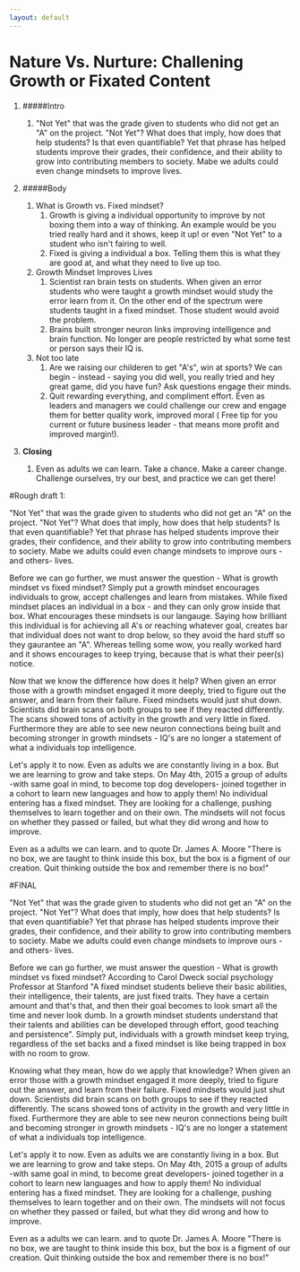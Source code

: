 ```yaml
---
layout: default
---
```



# Nature Vs. Nurture: Challening Growth or Fixated Content

1. #####Intro
    1.  "Not Yet" that was the grade given to students who did not get an "A" on the project. "Not Yet"? What does that imply, how does that help students? Is that even quantifiable? Yet that phrase has helped students improve their grades, their confidence, and their ability to grow into contributing members to society. Mabe we adults could even change mindsets to improve lives.

2. #####Body
    1. What is Growth vs. Fixed mindset?
        1. Growth is giving a individual opportunity to improve by not boxing them into a way of thinking. An example would be you tried really hard and it shows, keep it up! or even "Not Yet" to a student who isn't fairing to well.
        2. Fixed is giving a individual a box. Telling them this is what they are good at, and what they need to live up too.
    2. Growth Mindset Improves Lives
        1. Scientist ran brain tests on students. When given an error students who were taught a growth mindset would study the error learn from it. On the other end of the spectrum were students taught in a fixed mindset. Those student would avoid the problem.
        2. Brains built stronger neuron links improving intelligence and brain function. No longer are people restricted by what some test or person says their IQ is.
    3. Not too late
        1. Are we raising our childeren to get "A's", win at sports? We can begin - instead - saying you did well, you really tried and hey great game, did you have fun? Ask questions engage their minds.
        2. Quit rewarding everything, and compliment effort. Even as leaders and managers we could challenge our crew and engage them for better quality work, improved moral ( Free tip for you current or future business leader - that means more profit and improved margin!).
3. **Closing**
    1. Even as adults we can learn. Take a chance. Make a career change. Challenge ourselves, try our best, and practice we can get there!



#Rough draft 1:

"Not Yet" that was the grade given to students who did not get an "A" on the project. "Not Yet"? What does that imply, how does that help students? Is that even quantifiable? Yet that phrase has helped students improve their grades, their confidence, and their ability to grow into contributing members to society. Mabe we adults could even change mindsets to improve ours -and others- lives.

Before we can go further, we must answer the question - What is growth mindset vs fixed mindset? Simply put a growth mindset encourages individuals to grow, accept challenges and learn from mistakes. While fixed mindset places an individual in a box - and they can only grow inside that box. What encourages these mindsets is our langauge. Saying how brilliant this individual is for achieving all A's or reaching whatever goal, creates bar that individual does not want to drop below, so they avoid the hard stuff so they gaurantee an "A". Whereas telling some wow, you really worked hard and it shows encourages to keep trying, because that is what their peer(s) notice.

Now that we know the difference how does it help? When given an error those with a growth mindset engaged it more deeply, tried to figure out the answer, and learn from their failure. Fixed mindsets would just shut down. Scientists did brain scans on both groups to see if they reacted differently. The scans showed tons of activity in the growth and very little in fixed. Furthermore they are able to see new neuron connections being built and becoming stronger in growth mindsets - IQ's are no longer a statement of what a individuals top intelligence.

Let's apply it to now. Even as adults we are constantly living in a box. But we are learning to grow and take steps. On May 4th, 2015 a group of adults -with same goal in mind, to become top dog developers- joined together in a cohort to learn new languages and how to apply them! No individual entering has a fixed mindset. They are looking for a challenge, pushing themselves to learn together and on their own. The mindsets will not focus on whether they passed or failed, but what they did wrong and how to improve.

Even as a adults we can learn. and to quote Dr. James A. Moore "There is no box, we are taught to think inside this box, but the box is a figment of our creation. Quit thinking outside the box and remember there is no box!"


#FINAL

"Not Yet" that was the grade given to students who did not get an "A" on the project. "Not Yet"? What does that imply, how does that help students? Is that even quantifiable? Yet that phrase has helped students improve their grades, their confidence, and their ability to grow into contributing members to society. Mabe we adults could even change mindsets to improve ours -and others- lives.

Before we can go further, we must answer the question - What is growth mindset vs fixed mindset? According to Carol Dweck social psychology Professor at Stanford "A fixed mindset students believe their basic abilities, their intelligence, their talents, are just fixed traits. They have a certain amount and that's that, and then their goal becomes to look smart all the time and never look dumb. In a growth mindset students understand that their talents and abilities can be developed through effort, good teaching and persistence". Simply put, individuals with a growth mindset keep trying, regardless of the set backs and a fixed mindset is like being trapped in box with no room to grow.

Knowing what they mean, how do we apply that knowledge? When given an error those with a growth mindset engaged it more deeply, tried to figure out the answer, and learn from their failure. Fixed mindsets would just shut down. Scientists did brain scans on both groups to see if they reacted differently. The scans showed tons of activity in the growth and very little in fixed. Furthermore they are able to see new neuron connections being built and becoming stronger in growth mindsets - IQ's are no longer a statement of what a individuals top intelligence.

Let's apply it to now. Even as adults we are constantly living in a box. But we are learning to grow and take steps. On May 4th, 2015 a group of adults -with same goal in mind, to become great developers- joined together in a cohort to learn new languages and how to apply them! No individual entering has a fixed mindset. They are looking for a challenge, pushing themselves to learn together and on their own. The mindsets will not focus on whether they passed or failed, but what they did wrong and how to improve.

Even as a adults we can learn. and to quote Dr. James A. Moore "There is no box, we are taught to think inside this box, but the box is a figment of our creation. Quit thinking outside the box and remember there is no box!"
